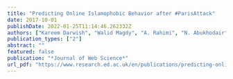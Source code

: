 ```yaml
---
title: "Predicting Online Islamophobic Behavior after #ParisAttack"
date: 2017-10-01
publishDate: 2022-01-25T11:14:46.262332Z
authors: ["Kareem Darwish", "Walid Magdy", "A. Rahimi", "N. Abukhodair", "T. Baldwin"]
publication_types: ["2"]
abstract: ""
featured: false
publication: "*Journal of Web Science*"
url_pdf: "https://www.research.ed.ac.uk/en/publications/predicting-online-islamophobic-behavior-after-parisattack"
---
```


